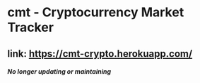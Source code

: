 # cmt - Cryptocurrency Market Tracker

## link: https://cmt-crypto.herokuapp.com/

##### No longer updating or maintaining 
